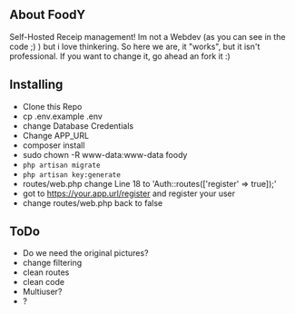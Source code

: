 ## About FoodY

Self-Hosted Receip management!
Im not a Webdev (as you can see in the code ;) ) but i love thinkering. So here we are, it "works", but it isn't professional.
If you want to change it, go ahead an fork it :)

## Installing

- Clone this Repo
- cp .env.example .env
- change Database Credentials
- Change APP_URL
- composer install
- sudo chown -R www-data:www-data foody
- `php artisan migrate`
- `php artisan key:generate`
- routes/web.php change Line 18 to 'Auth::routes(['register' => true]);'
- got to https://your.app.url/register and register your user
- change routes/web.php back to false


## ToDo
- Do we need the original pictures?
- change filtering
- clean routes
- clean code
- Multiuser?
- ?
